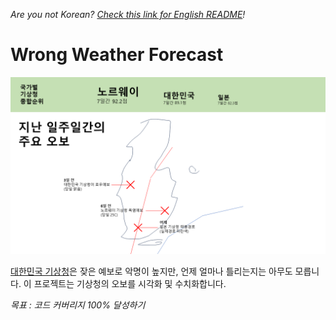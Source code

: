 *Are you not Korean? [Check this link for English README](../README.md)!*

# Wrong Weather Forecast

![하찮은 데모](../assets/demo-but-so-poor.png)

[대한민국 기상청](https://www.kma.go.kr/neng/index.do)은 잦은 예보로 악명이 높지만, 언제 얼마나 틀리는지는 아무도 모릅니다. 이 프로젝트는 기상청의 오보를 시각화 및 수치화합니다.

*목표 : 코드 커버리지 100% 달성하기*